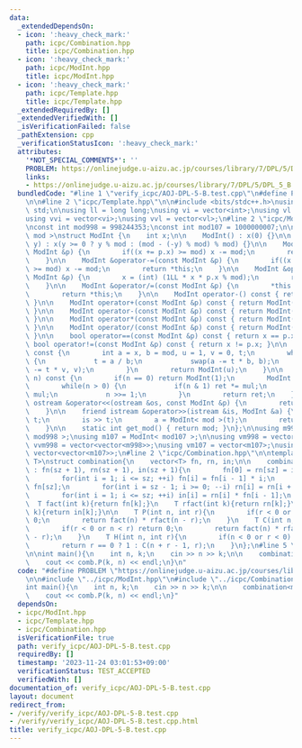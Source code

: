 ```yaml
---
data:
  _extendedDependsOn:
  - icon: ':heavy_check_mark:'
    path: icpc/Combination.hpp
    title: icpc/Combination.hpp
  - icon: ':heavy_check_mark:'
    path: icpc/ModInt.hpp
    title: icpc/ModInt.hpp
  - icon: ':heavy_check_mark:'
    path: icpc/Template.hpp
    title: icpc/Template.hpp
  _extendedRequiredBy: []
  _extendedVerifiedWith: []
  _isVerificationFailed: false
  _pathExtension: cpp
  _verificationStatusIcon: ':heavy_check_mark:'
  attributes:
    '*NOT_SPECIAL_COMMENTS*': ''
    PROBLEM: https://onlinejudge.u-aizu.ac.jp/courses/library/7/DPL/5/DPL_5_B
    links:
    - https://onlinejudge.u-aizu.ac.jp/courses/library/7/DPL/5/DPL_5_B
  bundledCode: "#line 1 \"verify_icpc/AOJ-DPL-5-B.test.cpp\"\n#define PROBLEM \"https://onlinejudge.u-aizu.ac.jp/courses/library/7/DPL/5/DPL_5_B\"\
    \n\n#line 2 \"icpc/Template.hpp\"\n\n#include <bits/stdc++.h>\nusing namespace\
    \ std;\n\nusing ll = long long;\nusing vi = vector<int>;\nusing vl = vector<ll>;\n\
    using vvi = vector<vi>;\nusing vvl = vector<vl>;\n#line 2 \"icpc/ModInt.hpp\"\n\
    \nconst int mod998 = 998244353;\nconst int mod107 = 1000000007;\n\ntemplate< int\
    \ mod >\nstruct ModInt {\n    int x;\n\n    ModInt() : x(0) {}\n\n    ModInt(int64_t\
    \ y) : x(y >= 0 ? y % mod : (mod - (-y) % mod) % mod) {}\n\n    ModInt &operator+=(const\
    \ ModInt &p) {\n        if((x += p.x) >= mod) x -= mod;\n        return *this;\n\
    \    }\n\n    ModInt &operator-=(const ModInt &p) {\n        if((x += mod - p.x)\
    \ >= mod) x -= mod;\n        return *this;\n    }\n\n    ModInt &operator*=(const\
    \ ModInt &p) {\n        x = (int) (1LL * x * p.x % mod);\n        return *this;\n\
    \    }\n\n    ModInt &operator/=(const ModInt &p) {\n        *this *= p.inverse();\n\
    \        return *this;\n    }\n\n    ModInt operator-() const { return ModInt(-x);\
    \ }\n\n    ModInt operator+(const ModInt &p) const { return ModInt(*this) += p;\
    \ }\n\n    ModInt operator-(const ModInt &p) const { return ModInt(*this) -= p;\
    \ }\n\n    ModInt operator*(const ModInt &p) const { return ModInt(*this) *= p;\
    \ }\n\n    ModInt operator/(const ModInt &p) const { return ModInt(*this) /= p;\
    \ }\n\n    bool operator==(const ModInt &p) const { return x == p.x; }\n\n   \
    \ bool operator!=(const ModInt &p) const { return x != p.x; }\n\n    ModInt inverse()\
    \ const {\n        int a = x, b = mod, u = 1, v = 0, t;\n        while(b > 0)\
    \ {\n            t = a / b;\n            swap(a -= t * b, b);\n            swap(u\
    \ -= t * v, v);\n        }\n        return ModInt(u);\n    }\n\n    ModInt pow(int64_t\
    \ n) const {\n        if(n == 0) return ModInt(1);\n        ModInt ret(1), mul(x);\n\
    \        while(n > 0) {\n            if(n & 1) ret *= mul;\n            mul *=\
    \ mul;\n            n >>= 1;\n        }\n        return ret;\n    }\n\n    friend\
    \ ostream &operator<<(ostream &os, const ModInt &p) {\n        return os << p.x;\n\
    \    }\n\n    friend istream &operator>>(istream &is, ModInt &a) {\n        int64_t\
    \ t;\n        is >> t;\n        a = ModInt< mod >(t);\n        return (is);\n\
    \    }\n\n    static int get_mod() { return mod; }\n};\n\nusing m998 = ModInt<\
    \ mod998 >;\nusing m107 = ModInt< mod107 >;\n\nusing vm998 = vector<m998>;\nusing\
    \ vvm998 = vector<vector<m998>>;\nusing vm107 = vector<m107>;\nusing vvm107 =\
    \ vector<vector<m107>>;\n#line 2 \"icpc/Combination.hpp\"\n\ntemplate<typename\
    \ T>\nstruct combination{\n    vector<T> fn, rn, in;\n\n    combination(int sz)\
    \ : fn(sz + 1), rn(sz + 1), in(sz + 1){\n        fn[0] = rn[sz] = in[0] = 1;\n\
    \        for(int i = 1; i <= sz; ++i) fn[i] = fn[i - 1] * i;\n        rn[sz] /=\
    \ fn[sz];\n        for(int i = sz - 1; i >= 0; --i) rn[i] = rn[i + 1] * (i + 1);\n\
    \        for(int i = 1; i <= sz; ++i) in[i] = rn[i] * fn[i - 1];\n    }\n\n  \
    \  T fact(int k){return fn[k];}\n    T rfact(int k){return rn[k];}\n    T inv(int\
    \ k){return in[k];}\n\n    T P(int n, int r){\n        if(r < 0 or n < r) return\
    \ 0;\n        return fact(n) * rfact(n - r);\n    }\n    T C(int n, int r){\n\
    \        if(r < 0 or n < r) return 0;\n        return fact(n) * rfact(r) * rfact(n\
    \ - r);\n    }\n    T H(int n, int r){\n        if(n < 0 or r < 0) return 0;\n\
    \        return r == 0 ? 1 : C(n + r - 1, r);\n    }\n};\n#line 5 \"verify_icpc/AOJ-DPL-5-B.test.cpp\"\
    \n\nint main(){\n    int n, k;\n    cin >> n >> k;\n\n    combination<m107> comb(2010);\n\
    \    cout << comb.P(k, n) << endl;\n}\n"
  code: "#define PROBLEM \"https://onlinejudge.u-aizu.ac.jp/courses/library/7/DPL/5/DPL_5_B\"\
    \n\n#include \"../icpc/ModInt.hpp\"\n#include \"../icpc/Combination.hpp\"\n\n\
    int main(){\n    int n, k;\n    cin >> n >> k;\n\n    combination<m107> comb(2010);\n\
    \    cout << comb.P(k, n) << endl;\n}"
  dependsOn:
  - icpc/ModInt.hpp
  - icpc/Template.hpp
  - icpc/Combination.hpp
  isVerificationFile: true
  path: verify_icpc/AOJ-DPL-5-B.test.cpp
  requiredBy: []
  timestamp: '2023-11-24 03:01:53+09:00'
  verificationStatus: TEST_ACCEPTED
  verifiedWith: []
documentation_of: verify_icpc/AOJ-DPL-5-B.test.cpp
layout: document
redirect_from:
- /verify/verify_icpc/AOJ-DPL-5-B.test.cpp
- /verify/verify_icpc/AOJ-DPL-5-B.test.cpp.html
title: verify_icpc/AOJ-DPL-5-B.test.cpp
---
```

